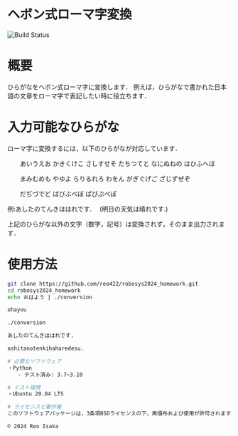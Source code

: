 # ヘボン式ローマ字変換

![Build Status](https://github.com/reo422/robosys2024_homework/actions/workflows/test.yml/badge.svg)

# 概要
ひらがなをヘボン式ローマ字に変換します．
例えば，ひらがなで書かれた日本語の文章をローマ字で表記したい時に役立ちます．

# 入力可能なひらがな
ローマ字に変換するには，以下のひらがなが対応しています．

　　あいうえお かきくけこ さしすせそ たちつてと なにぬねの はひふへほ

　　まみむめも やゆよ らりるれろ わをん がぎぐげご ざじずぜぞ

　　だぢづでど ばびぶべぼ ぱぴぷぺぽ

例:あしたのてんきははれです.　 (明日の天気は晴れです.)

上記のひらがな以外の文字（数字，記号）は変換されず，そのまま出力されます．

# 使用方法

```bash
git clone https://github.com/reo422/robosys2024_homework.git
cd robosys2024_homework
echo おはよう | ./conversion

ohayou

./conversion

あしたのてんきははれです.

ashitanotenkihaharedesu.

# 必要なソフトウェア
・Python
　　- テスト済み: 3.7~3.10

# テスト環境
・Ubuntu 20.04 LTS

# ライセンスと著作権
このソフトウェアパッケージは，3条項BSDライセンスの下，再頒布および使用が許可されます．

© 2024 Reo Isaka
